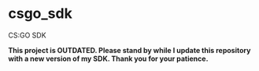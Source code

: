 # csgo_sdk
CS:GO SDK

**This project is OUTDATED. Please stand by while I update this repository with a new version of my SDK. Thank you for your patience.**

